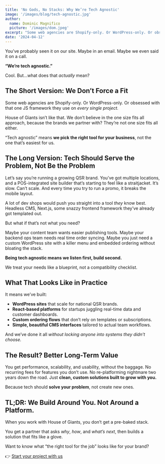 ```yaml
---
title: 'No Gods, No Stacks: Why We’re Tech Agnostic'
image: '/images/blog/tech-agnostic.jpg'
author:
  name: Dominic Magnifico
  picture: '/images/dom.jpeg'
excerpt: "Some web agencies are Shopify-only. Or WordPress-only. Or obsessed with that one JS framework they use on *every single project.* House of Giants isn't like that. We don't believe in the one size fits all approach, because the brands we partner with? They're not one size fits all either."
date: '2024-04-12'
---
```


You’ve probably seen it on our site. Maybe in an email. Maybe we even said it on a call.

**“We’re tech agnostic.”**

Cool. But…what does that _actually_ mean?

## The Short Version: We Don’t Force a Fit

Some web agencies are Shopify-only. Or WordPress-only. Or obsessed with that one JS framework they use on _every single project._

House of Giants isn’t like that. We don’t believe in the one size fits all approach, because the brands we partner with? They’re not one size fits all either.

“Tech agnostic” means **we pick the right tool for your business**, not the one that’s easiest for us.

## The Long Version: Tech Should Serve the Problem, Not Be the Problem

Let’s say you’re running a growing QSR brand. You’ve got multiple locations, and a POS-integrated site builder that’s starting to feel like a straitjacket. It’s slow. Can’t scale. And every time you try to run a promo, it breaks the mobile layout.

A lot of dev shops would push you straight into a tool _they_ know best. Headless CMS, Next.js, some snazzy frontend framework they’ve already got templated out.

But what if that’s not what you need?

Maybe your content team wants easier publishing tools. Maybe your backend ops team needs real time order syncing. Maybe you just need a custom WordPress site with a killer menu and embedded ordering without bloating the stack.

**Being tech agnostic means we listen first, build second.**

We treat your needs like a blueprint, not a compatibility checklist.

##

## What That Looks Like in Practice

It means we’ve built:

- **WordPress sites** that scale for national QSR brands.
- **React-based platforms** for startups juggling real-time data and customer dashboards.
- **Custom ordering flows** that don’t rely on templates or subscriptions.
- **Simple, beautiful CMS interfaces** tailored to actual team workflows.

And we’ve done it all _without locking anyone into systems they didn’t choose._

## The Result? Better Long-Term Value

You get performance, scalability, and usability, without the baggage. No recurring fees for features you don’t use. No re-platforming nightmare two years down the road. Just **clean, custom solutions built to grow with you.**

Because tech should **solve your problem**, not create new ones.

## TL;DR: We Build Around You. Not Around a Platform.

When you work with House of Giants, you don’t get a pre-baked stack.

You get a partner that asks _why_, _how_, and _what’s next_, then builds a solution that fits like a glove.

Want to know what “the right tool for the job” looks like for your brand?

👉 [Start your project with us](https://houseofgiants.com/contact)
